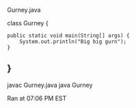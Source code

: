 Gurney.java

class Gurney {

    public static void main(String[] args) {
        System.out.println("Big big gurn");
    }
    
}
----------
javac Gurney.java
java Gurney

Ran at 07:06 PM EST